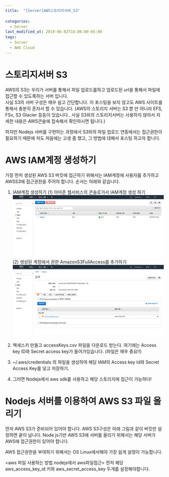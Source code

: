 ```yaml
---
title:  "[Server]AWS스토리지서버_S3"

categories:
  - Server
last_modified_at: 2019-06-02T18:06:00-05:00
tags:
  - Server
  - AWS Cloud
---
```


# 스토리지서버 S3
AWS의 S3는 우리가 서버를 통해서 파일 업로드를하고 업로드된 url을 통해서 파일에 접근할 수 있도록하는 서버 입니다. <br>
사실 S3의 서버 구성은 매우 쉽고 간단합니다. 이 포스팅을 보지 않고도 AWS 사이트를 통해서 충분히 혼자서 할 수 있습니다.
(AWS의 스토리지 서버는 S3 뿐 만 아니라 EFS, FSx, S3 Glacier 등등이 있습니다.. 사실 S3외의 스토리지서버는 사용하지 않아서 자세한 내용은 AWS콘솔에 접속해서 확인하시면 됩니다.)

하지만 Nodejs 서버를 구현하는 과정에서 S3와의 파일 업로드 연동에서는 접근권한이 필요하기 때문에 저도 처음에는 고생 좀 했고, 그 방법에 대해서 포스팅 하고자 합니다.

# AWS IAM계정 생성하기
가장 먼저 생성된 AWS S3 버킷에 접근하기 위해서는 IAM계정에 사용자를 추가하고 AWSS3에 접근권한을 주어야 합니다.
순서는 아래와 같습니다.

1. IAM계정 생성하기
(1) 아마존 웹서비스의 콘솔로가서 IAM계정 생성 하기
![Image Alt 텍스트](/assets/img/web/iam_1.png)
(2) 생성된 계정에서 권한 AmazonS3FullAccess를 추가하기
![Image Alt 텍스트](/assets/img/web/iam_2.png)

2. 액세스키 만들고 accessKeys.csv 파일을 다운로드 받는다. 여기에는 Access key ID와 Secret access key가 들어가있습니다. (파일은 매우 중요!!)


3. ~/.aws/credentials 의 파일을 생성하여 해당 IAM의 Access key Id와 Secret Access Key를 넣고 저장하기.

4. 그러면 Nodejs에서 aws sdk를 사용하고 해당 스토리지에 접근이 가능하다!


# Nodejs 서버를 이용하여 AWS S3 파일 올리기
먼저 AWS S3가 준비되어 있어야 합니다. AWS S3구성은 아래 그림과 같이 버킷만 설정하면 끝이 납니다.
Node js기반 AWS S3에 서버를 올리기 위해서는 해당 서버가 AWS에 접근권한이 있어야 합니다.

AWS 접근권한을 부여하기 위해서는 OS Linux에서해야 가장 쉽게 설정이 가능합니다.

<aws 파일 사용하는 방법 nodejs에서 aws파일접근>
먼저 해당 aws_access_key_id 키와 aws_secret_access_key 두개를 설정해야합니다.
